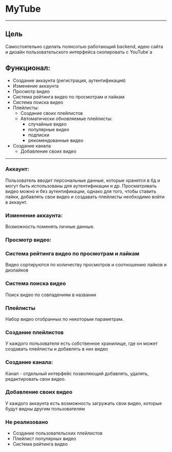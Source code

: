 # MyTube

---

## Цель

Самостоятельно сделать полнсотью работающий backend, идею сайта и дизайн пользовательского интерфейса скопировать с
YouTube`а

## Функционал:

- Создание аккаунта (регистрация, аутентификация)
- Изменение аккаунта
- Просмотр видео
- Система рейтинга видео по просмотрам и лайкам
- Система поиска видео
- Плейлисты:
    - Создание своих плейлистов
    - Автоматически обновляемые плейлисты:
        - случайные видео
        - популярные видео
        - подписки
        - рекомендованные видео
- Создание канала
    - Добавление своих видео

---

### Аккаунт:

Пользователь вводит персональные данные, которые хранятся в бд и могут быть использованы для аутентификации и др.
Просматривать видео можно и без аутентификации, однако для того, чтобы ставить лайки, добавлять свои видео и создавать
плейлисты необходимо войти в аккаунт.

### Изменение аккаунта:

Возможность поменять личные данные.

### Просмотр видео:

### Система рейтинга видео по просмотрам и лайкам

Видео сортируются по количеству просмотров и соотношению лайков и дизлайков

### Система поиска видео

Поиск видео по совпадениям в названии

### Плейлисты

Набор видео отобранных по некоторым параметрам.

### Создание плейлистов

У каждого пользователя есть собственное хранилище, где он может создавать плейлисты и добавлять в них видео

### Создание канала:

Канал - отдельный интерфейс позволяющий добавлять, удалять, редактировать свои видео.

### Добавление своих видео

У каждого аккаунта есть возможность загружать свои видео, которые будут видны другим пользователям


### Не реализовано

- Создание пользовательских плейлистов
- Плейлист популярных видео
- Система рейтинга видео
